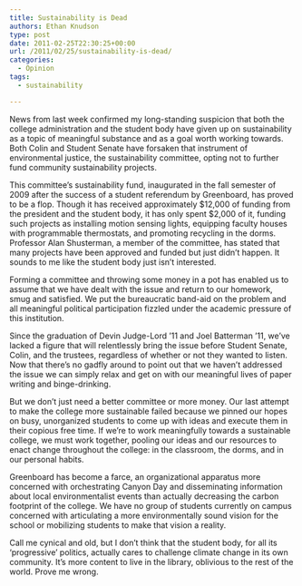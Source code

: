 ```yaml
---
title: Sustainability is Dead
authors: Ethan Knudson
type: post
date: 2011-02-25T22:30:25+00:00
url: /2011/02/25/sustainability-is-dead/
categories:
  - Opinion
tags:
  - sustainability

---
```

News from last week confirmed my long-standing suspicion that both the college administration and the student body have given up on sustainability as a topic of meaningful substance and as a goal worth working towards. Both Colin and Student Senate have forsaken that instrument of environmental justice, the sustainability committee, opting not to further fund community sustainability projects.

This committee’s sustainability fund, inaugurated in the fall semester of 2009 after the success of a student referendum by Greenboard, has proved to be a flop. Though it has received approximately $12,000 of funding from the president and the student body, it has only spent $2,000 of it, funding such projects as installing motion sensing lights, equipping faculty houses with programmable thermostats, and promoting recycling in the dorms. Professor Alan Shusterman, a member of the committee, has stated that many projects have been approved and funded but just didn’t happen. It sounds to me like the student body just isn’t interested.

Forming a committee and throwing some money in a pot has enabled us to assume that we have dealt with the issue and return to our homework, smug and satisfied. We put the bureaucratic band-aid on the problem and all meaningful political participation fizzled under the academic pressure of this institution.

Since the graduation of Devin Judge-Lord ’11 and Joel Batterman ’11, we’ve lacked a figure that will relentlessly bring the issue before Student Senate, Colin, and the trustees, regardless of whether or not they wanted to listen. Now that there’s no gadfly around to point out that we haven’t addressed the issue we can simply relax and get on with our meaningful lives of paper writing and binge-drinking.

But we don’t just need a better committee or more money. Our last attempt to make the college more sustainable failed because we pinned our hopes on busy, unorganized students to come up with ideas and execute them in their copious free time. If we’re to work meaningfully towards a sustainable college, we must work together, pooling our ideas and our resources to enact change throughout the college: in the classroom, the dorms, and in our personal habits.

Greenboard has become a farce, an organizational apparatus more concerned with orchestrating Canyon Day and disseminating information about local environmentalist events than actually decreasing the carbon footprint of the college. We have no group of students currently on campus concerned with articulating a more environmentally sound vision for the school or mobilizing students to make that vision a reality.

Call me cynical and old, but I don’t think that the student body, for all its ‘progressive’ politics, actually cares to challenge climate change in its own community. It’s more content to live in the library, oblivious to the rest of the world. Prove me wrong.